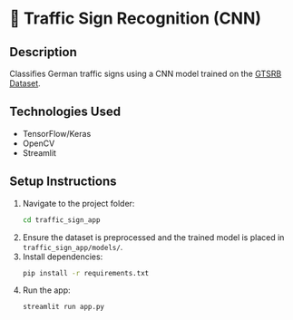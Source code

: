 
# 🚦 Traffic Sign Recognition (CNN)

## Description
Classifies German traffic signs using a CNN model trained on the [GTSRB Dataset](https://benchmark.ini.rub.de/gtsrb_news.html).

## Technologies Used
- TensorFlow/Keras
- OpenCV
- Streamlit

## Setup Instructions
1. Navigate to the project folder:
   ```bash
   cd traffic_sign_app
   ```
2. Ensure the dataset is preprocessed and the trained model is placed in `traffic_sign_app/models/`.
3. Install dependencies:
   ```bash
   pip install -r requirements.txt
   ```
4. Run the app:
   ```bash
   streamlit run app.py
   ```
